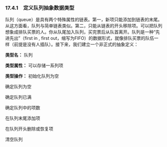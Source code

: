 ### 17.4.1　定义队列抽象数据类型

队列（queue）是具有两个特殊属性的链表。第一，新项只能添加到链表的末尾。从这方面看，队列与简单链表类似。第二，只能从链表的开头移除项。可以把队列想象成排队买票的人。你从队尾加入队列，买完票后从队首离开。队列是一种“先进先出”（first in , first out，缩写为FIFO）的数据形式，就像排队买票的队伍一样（前提是没有人插队）。接下来，我们建立一个非正式的抽象定义：

**类型名：**
队列

**类型属性：**
可以存储一系列项

**类型操作：**
初始化队列为空

确定队列为空

确定队列已满

确定队列中的项数

在队列末尾添加项

在队列开头删除或恢复项

清空队列

